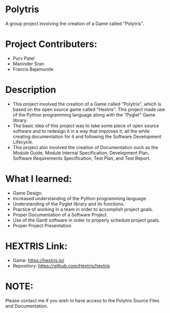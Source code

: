 # Polytris
A group project involving the creation of a Game called "Polytris".

# Project Contributers:
- Purv Patel
- Maninder Sran
- Francis Bajamunde

# Description
- This project involved the creation of a Game called "Polytris", which is based on the open source game called "Hextris". This project made use of the Python programming language along with the "Pyglet" Game library.
- The basic idea of this project was to take some piece of open source software and to redesign it in a way that improves it, all the while creating documentation for it and following the Software Development Lifecycle.
- This project also involved the creation of Documentation such as the Module Guide, Module Internal Specification, Development Plan, Software Requirements Specification, Test Plan, and Test Report.

# What I learned:
- Game Design.
- Increased understanding of the Python programming language.
- Understanding of the Pyglet library and its functions.
- Practice of working in a team in order to accomplish project goals.
- Proper Documentation of a Software Project.
- Use of the Gantt software in order to properly schedule project goals.
- Proper Project Presentation

# HEXTRIS Link:
- Game: https://hextris.io/
- Repository: https://github.com/Hextris/hextris

# NOTE:
Please contact me if you wish to have access to the Polytris Source Files and Documentation.
